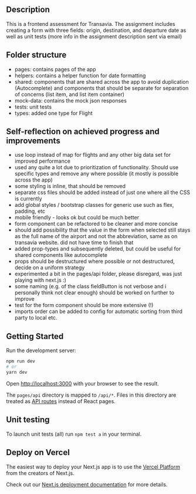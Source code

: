 ## Description

This is a frontend assessment for Transavia. The assignment includes creating a form with three fields: origin, destination, and departure date as well as unit tests (more info in the assignment description sent via email)

## Folder structure
- pages: contains pages of the app
- helpers: contains a helper function for date formatting
- shared: components that are shared across the app to avoid duplication (Autocomplete) and components that should be separate for separation of concerns (list item, and list item container)
- mock-data: contains the mock json responses
- tests: unit tests
- types: added one type for Flight

## Self-reflection on achieved progress and improvements
- use loop instead of map for flights and any other big data set for improved performance
- used any quite a lot due to prioritization of functionality. Should use specific types and remove any where possible (it mostly is possible across the app)
- some styling is inline, that should be removed
- separate css files should be added instead of just one where all the CSS is currently
- add global styles / bootstrap classes for generic use such as flex, padding, etc
- mobile friendly - looks ok but could be much better
- form component can be refactored to be cleaner and more concise
- should add possibility that the value in the form when selected still stays as the full name of the airport and not the abbreviation, same as on transavia website. did not have time to finish that
- added prop-types and subsequently deleted, but could be useful for shared components like autocomplete
- props should be destructured where possible or not destructured, decide on a uniform strategy
- experimented a bit in the pages/api folder, please disregard, was just playing with next.js :)
- some naming (e.g. of the class fieldButton is not verbose and i personally think not clear enough) should be worked on further to improve
- test for the form component should be more extensive (!)
- imports order can be added to config for automatic sorting from third party to local etc.
## Getting Started

Run the development server:

```bash
npm run dev
# or
yarn dev
```

Open [http://localhost:3000](http://localhost:3000) with your browser to see the result.

The `pages/api` directory is mapped to `/api/*`. Files in this directory are treated as [API routes](https://nextjs.org/docs/api-routes/introduction) instead of React pages.

## Unit testing

To launch unit tests (all) run ```npm test a``` in your terminal.

## Deploy on Vercel

The easiest way to deploy your Next.js app is to use the [Vercel Platform](https://vercel.com/new?utm_medium=default-template&filter=next.js&utm_source=create-next-app&utm_campaign=create-next-app-readme) from the creators of Next.js.

Check out our [Next.js deployment documentation](https://nextjs.org/docs/deployment) for more details.

